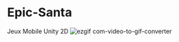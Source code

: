 # Epic-Santa
Jeux Mobile Unity 2D
![ezgif com-video-to-gif-converter](https://github.com/Dulery/Epic-Santa/assets/146708504/f995d2f6-92af-4c36-bce4-ec9c3d854c38)

